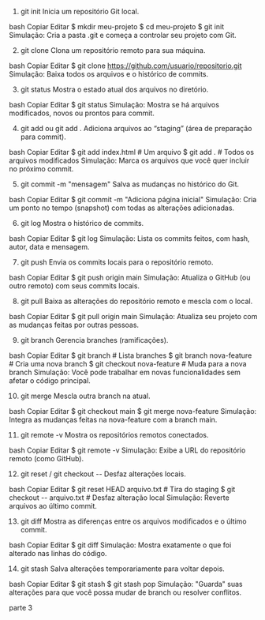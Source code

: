  1. git init
Inicia um repositório Git local.

bash
Copiar
Editar
$ mkdir meu-projeto
$ cd meu-projeto
$ git init
 Simulação: Cria a pasta .git e começa a controlar seu projeto com Git.

 2. git clone <URL>
Clona um repositório remoto para sua máquina.

bash
Copiar
Editar
$ git clone https://github.com/usuario/repositorio.git
 Simulação: Baixa todos os arquivos e o histórico de commits.

 3. git status
Mostra o estado atual dos arquivos no diretório.

bash
Copiar
Editar
$ git status
 Simulação: Mostra se há arquivos modificados, novos ou prontos para commit.

 4. git add <arquivo> ou git add .
Adiciona arquivos ao “staging” (área de preparação para commit).

bash
Copiar
Editar
$ git add index.html         # Um arquivo
$ git add .                  # Todos os arquivos modificados
 Simulação: Marca os arquivos que você quer incluir no próximo commit.

 5. git commit -m "mensagem"
Salva as mudanças no histórico do Git.

bash
Copiar
Editar
$ git commit -m "Adiciona página inicial"
 Simulação: Cria um ponto no tempo (snapshot) com todas as alterações adicionadas.

 6. git log
Mostra o histórico de commits.

bash
Copiar
Editar
$ git log
 Simulação: Lista os commits feitos, com hash, autor, data e mensagem.

7. git push
Envia os commits locais para o repositório remoto.

bash
Copiar
Editar
$ git push origin main
 Simulação: Atualiza o GitHub (ou outro remoto) com seus commits locais.

 8. git pull
Baixa as alterações do repositório remoto e mescla com o local.

bash
Copiar
Editar
$ git pull origin main
 Simulação: Atualiza seu projeto com as mudanças feitas por outras pessoas.

 9. git branch
Gerencia branches (ramificações).

bash
Copiar
Editar
$ git branch                 # Lista branches
$ git branch nova-feature   # Cria uma nova branch
$ git checkout nova-feature # Muda para a nova branch
 Simulação: Você pode trabalhar em novas funcionalidades sem afetar o código principal.

 10. git merge <branch>
Mescla outra branch na atual.

bash
Copiar
Editar
$ git checkout main
$ git merge nova-feature
 Simulação: Integra as mudanças feitas na nova-feature com a branch main.

 11. git remote -v
Mostra os repositórios remotos conectados.

bash
Copiar
Editar
$ git remote -v
Simulação: Exibe a URL do repositório remoto (como GitHub).

 12. git reset / git checkout --
Desfaz alterações locais.

bash
Copiar
Editar
$ git reset HEAD arquivo.txt            # Tira do staging
$ git checkout -- arquivo.txt           # Desfaz alteração local
Simulação: Reverte arquivos ao último commit.

 13. git diff
Mostra as diferenças entre os arquivos modificados e o último commit.

bash
Copiar
Editar
$ git diff
 Simulação: Mostra exatamente o que foi alterado nas linhas do código.

14. git stash
Salva alterações temporariamente para voltar depois.

bash
Copiar
Editar
$ git stash
$ git stash pop
 Simulação: "Guarda" suas alterações para que você possa mudar de branch ou resolver conflitos.
 
parte 3